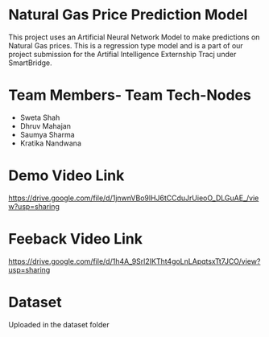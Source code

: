 # Natural Gas Price Prediction Model
This project uses an Artificial Neural Network Model to make predictions on Natural Gas prices. This is a regression
type model and is a part of our project submission for the Artifial Intelligence Externship Tracj under SmartBridge.


# Team Members- Team Tech-Nodes

- Sweta Shah 
- Dhruv Mahajan
- Saumya Sharma
- Kratika Nandwana

# Demo Video Link
https://drive.google.com/file/d/1jnwnVBo9lHJ6tCCduJrUieoO_DLGuAE_/view?usp=sharing

# Feeback Video Link
https://drive.google.com/file/d/1h4A_9Srl2IKTht4goLnLApqtsxTt7JCO/view?usp=sharing

# Dataset
Uploaded in the dataset folder
